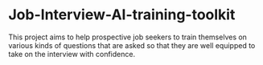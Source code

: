 # Job-Interview-AI-training-toolkit

This project aims to help prospective job seekers to train themselves 
on various kinds of questions that are asked so that they are well equipped 
to take on the interview with confidence.
